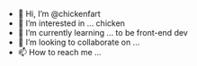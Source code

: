 - 👋 Hi, I’m @chickenfart
- 👀 I’m interested in ... chicken
- 🌱 I’m currently learning ... to be front-end dev
- 💞️ I’m looking to collaborate on ...
- 📫 How to reach me ...

<!---
chickenfart/chickenfart is a ✨ special ✨ repository because its `README.md` (this file) appears on your GitHub profile.
You can click the Preview link to take a look at your changes.
--->
